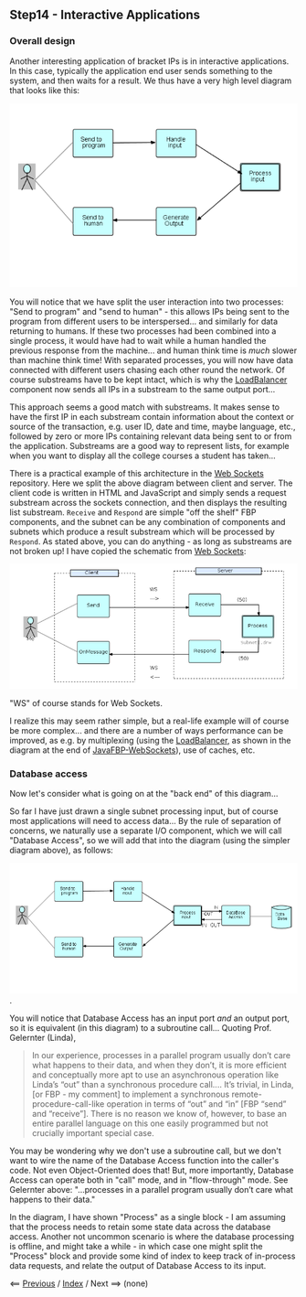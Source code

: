 <link rel="stylesheet" type="text/css" href="../style.css">

## Step14 - Interactive Applications

### Overall design

Another interesting application of bracket IPs is in interactive applications.  In this case, typically the application end user sends something to the system, and then waits for a result.  We thus have a very high level diagram that looks like this:

![High-level Interactive Application](Step14-1.png)

You will notice that we have split the user interaction into two processes: "Send to program" and "send to human" - this allows IPs being sent to the program from different users to be interspersed... and similarly for data returning to humans.  If these two processes had been combined into a single process, it would have had to wait while a human handled the previous response from the machine... and human think time is *much* slower than machine think time!   With separated processes, you will now have data connected with  different users chasing each other round the network.  Of course substreams have to be kept intact, which is why the [LoadBalancer](https://github.com/jpaulm/javafbp/blob/master/src/main/java/com/jpaulmorrison/fbp/core/components/routing/LoadBalance.java) component now sends all IPs in a substream to the same output port...

This approach seems a good match with substreams.  It makes sense to have the first IP in each substream contain information about the context or source of the transaction, e.g. user ID, date and time, maybe language, etc.,  followed by zero or more IPs containing relevant data being sent to or from the application.  Substreams are a good way to represent lists, for example when you want to display all the college courses a student has taken...

There is a practical example of this architecture in the [Web Sockets](https://github.com/jpaulm/javafbp-websockets) repository.  Here we split the above diagram between client and server.  The client code is written in HTML and JavaScript and simply sends a request substream across the sockets connection, and then displays the resulting list substream.  `Receive` and `Respond` are simple "off the shelf" FBP components, and the subnet can be any combination of components and subnets which produce a result substream which will be processed by `Respond`.  As stated above, you can do anything - as long as substreams are not broken up!  I have copied the schematic from [Web Sockets](https://github.com/jpaulm/javafbp-websockets):

![ClientServer](ClientServer.png "Diagram of Client and Server Network")

"WS" of course stands for Web Sockets.

I realize this may seem rather simple, but a real-life example will of course be more complex... and there are a number of ways performance can be improved, as e.g. by multiplexing (using the [LoadBalancer](https://github.com/jpaulm/javafbp/blob/master/src/main/java/com/jpaulmorrison/fbp/core/components/routing/LoadBalance.java), as shown in the diagram at the end of [JavaFBP-WebSockets](https://github.com/jpaulm/javafbp-websockets/blob/master/README.md)), use of caches, etc.


### Database access

Now let's consider what is going on at the "back end" of this diagram...

So far I have just drawn a single subnet processing input, but of course most applications will need to access data... By the rule of separation of concerns, we naturally use a separate I/O component, which we will call "Database Access", so we will add that into the diagram (using the simpler diagram above), as follows:

![App with database access](Step14-2.png).

You will notice that Database Access has an input port *and* an output port, so it is equivalent (in this diagram) to a subroutine call...  Quoting Prof. Gelernter (Linda),

<blockquote>
In our experience, processes in a parallel program usually don’t care what happens to their data, and when they don’t, it is more efficient and conceptually more apt to use an asynchronous operation like Linda’s “out” than a synchronous procedure call.... It’s trivial, in Linda, [or FBP - my comment] to implement a synchronous remote-procedure-call-like operation in terms of “out” and “in” [FBP “send” and “receive”]. There is no reason we know of, however, to base an entire parallel language on this one easily programmed but not crucially important special case.  
</blockquote>
  
You may be wondering why we don't use a subroutine call, but we don't want to wire the name of the Database Access function into the caller's code.  Not even Object-Oriented does that!  But, more importantly, Database Access can operate both in "call" mode, and in "flow-through" mode.  See Gelernter above: "...processes in a parallel program usually don’t care what happens to their data."

In the diagram, I have shown "Process" as a single block - I am assuming that the process needs to retain some state data across the database access.  Another not uncommon scenario is where the database processing is offline, and might take a while - in which case one might split the "Process" block and provide some kind of index to keep track of in-process data requests, and relate the output of Database Access to its input.


<span class=middle> &lt;== <a href="../Step13/">  Previous</a> / <a href="https://github.com/jpaulm/fbp-tutorial-filter-file/"> Index</a> /  Next ==&gt; (none)</span>
